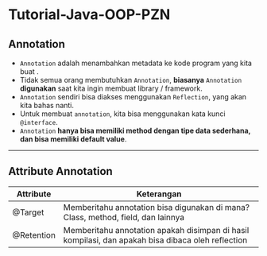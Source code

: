 # Tutorial-Java-OOP-PZN
## Annotation
* `Annotation` adalah menambahkan metadata ke kode program yang kita buat .
* Tidak semua orang membutuhkan `Annotation`, **biasanya** `Annotation` **digunakan** saat kita ingin membuat library / framework.
* `Annotation` sendiri bisa diakses menggunakan `Reflection`, yang akan kita bahas nanti.
* Untuk membuat `annotation`, kita bisa menggunakan kata kunci `@interface`.
* `Annotation` **hanya bisa memiliki method dengan tipe data sederhana, dan bisa memiliki default value**.

---

## Attribute Annotation
|Attribute|Keterangan|
|---|---|
|@Target|Memberitahu annotation bisa digunakan di mana? Class, method, field, dan lainnya|
|@Retention|Memberitahu annotation apakah disimpan di hasil kompilasi, dan apakah bisa dibaca oleh reflection|